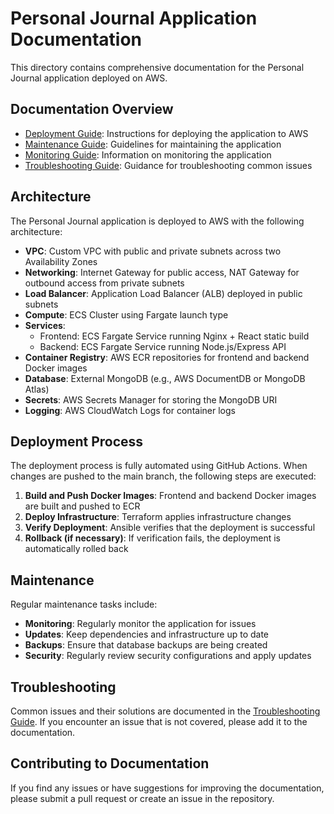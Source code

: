 # Personal Journal Application Documentation

This directory contains comprehensive documentation for the Personal Journal application deployed on AWS.

## Documentation Overview

- [Deployment Guide](deployment.md): Instructions for deploying the application to AWS
- [Maintenance Guide](maintenance.md): Guidelines for maintaining the application
- [Monitoring Guide](monitoring.md): Information on monitoring the application
- [Troubleshooting Guide](troubleshooting.md): Guidance for troubleshooting common issues

## Architecture

The Personal Journal application is deployed to AWS with the following architecture:

- **VPC**: Custom VPC with public and private subnets across two Availability Zones
- **Networking**: Internet Gateway for public access, NAT Gateway for outbound access from private subnets
- **Load Balancer**: Application Load Balancer (ALB) deployed in public subnets
- **Compute**: ECS Cluster using Fargate launch type
- **Services**:
  - Frontend: ECS Fargate Service running Nginx + React static build
  - Backend: ECS Fargate Service running Node.js/Express API
- **Container Registry**: AWS ECR repositories for frontend and backend Docker images
- **Database**: External MongoDB (e.g., AWS DocumentDB or MongoDB Atlas)
- **Secrets**: AWS Secrets Manager for storing the MongoDB URI
- **Logging**: AWS CloudWatch Logs for container logs

## Deployment Process

The deployment process is fully automated using GitHub Actions. When changes are pushed to the main branch, the following steps are executed:

1. **Build and Push Docker Images**: Frontend and backend Docker images are built and pushed to ECR
2. **Deploy Infrastructure**: Terraform applies infrastructure changes
3. **Verify Deployment**: Ansible verifies that the deployment is successful
4. **Rollback (if necessary)**: If verification fails, the deployment is automatically rolled back

## Maintenance

Regular maintenance tasks include:

- **Monitoring**: Regularly monitor the application for issues
- **Updates**: Keep dependencies and infrastructure up to date
- **Backups**: Ensure that database backups are being created
- **Security**: Regularly review security configurations and apply updates

## Troubleshooting

Common issues and their solutions are documented in the [Troubleshooting Guide](troubleshooting.md). If you encounter an issue that is not covered, please add it to the documentation.

## Contributing to Documentation

If you find any issues or have suggestions for improving the documentation, please submit a pull request or create an issue in the repository.
